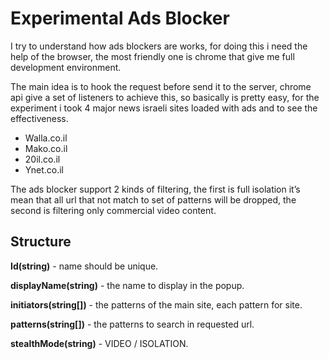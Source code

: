 # Experimental Ads Blocker

I try to understand how ads blockers are works, for doing this i need the help of the browser, the most friendly one is chrome that give me full development environment.

The main idea is to hook the request before send it to the server, chrome api give a set of listeners to achieve this, so basically is pretty easy, for the experiment i took 4 major news israeli sites loaded with ads and to see the effectiveness.
 
- Walla.co.il
- Mako.co.il
- 20il.co.il
- Ynet.co.il

The ads blocker support 2 kinds of filtering, the first is full isolation it’s mean that all url that not match to set of patterns will be dropped, the second is filtering only commercial video content.

## Structure ##

**Id(string)** - name should be unique.

**displayName(string)** - the name to display in the popup.

**initiators(string[])** - the patterns of the main site, each pattern for site.

**patterns(string[])** - the patterns to search in requested url.

**stealthMode(string)** - VIDEO / ISOLATION.
